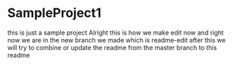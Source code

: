 # SampleProject1
this is just a sample project
Alright this is how we make edit now and right now we are in the new branch we made which is readme-edit after this we will try to combine or update the readme from the master branch to this readme
